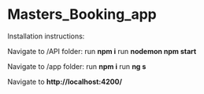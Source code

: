 # Masters_Booking_app

Installation instructions:

Navigate to /API folder:
run **npm i**
run **nodemon npm start**

Navigate to /app folder:
run **npm i**
run **ng s**

Navigate to **http://localhost:4200/**
